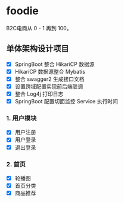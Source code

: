 # foodie
B2C电商从 0 - 1 再到 100。

## 单体架构设计项目
-[x] SpringBoot 整合 HikariCP 数据源
-[x] HikariCP 数据源整合 Mybatis
-[x] 整合 swagger2 生成接口文档
-[x] 设置跨域配置实现前后端联调
-[x] 整合 Log4j 打印日志
-[x] SpringBoot 配置切面监控 Service 执行时间
### 1. 用户模块
-[x] 用户注册
-[x] 用户登录
-[x] 退出登录
### 2. 首页
-[x] 轮播图
-[x] 首页分类
-[x] 商品推荐
